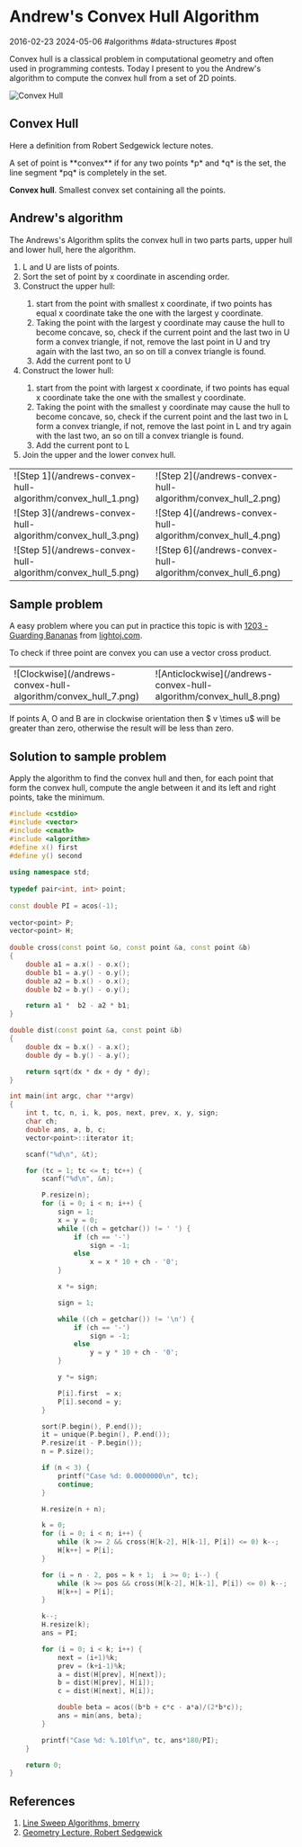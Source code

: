 # Andrew's Convex Hull Algorithm
2016-02-23 2024-05-06 #algorithms #data-structures #post

Convex hull is a classical problem in computational geometry and often used in programming contests. Today I present to you  the Andrew's algorithm to compute the convex hull from a set of 2D points. 

![Convex Hull](/andrews-convex-hull-algorithm/convex_hull_0.svg)

## Convex Hull
Here a definition from Robert Sedgewick lecture notes.

<div class="box">
A set of point is **convex** if for any two points *p* and *q* is the set, the line segment *pq* is completely in the set.
  
**Convex hull**. Smallest convex set containing all the points.
</div>

## Andrew's algorithm
The Andrews's Algorithm splits the convex hull in two parts parts, upper hull and lower hull, here the algorithm.

<ol>
  <li>L and U are lists of points.</li>
  <li>Sort the set of point by x coordinate in ascending order.</li>
  <li>Construct the upper hull:</li>
  <ol>
    <li>start from the point with smallest x coordinate, if two points has equal x coordinate take the one with the largest y coordinate.</li>
    <li>Taking the point with the largest y coordinate may cause the hull to become concave, so, check if the current point and the last two in U form a convex triangle, if not, remove the last point in U and try again with the last two, an so on till a convex triangle is found.</li>
    <li>Add the current pont to U</li>
  </ol>
  <li>Construct the lower hull:</li>
  <ol>
    <li>start from the point with largest x coordinate, if two points has equal x coordinate take the one with the smallest y coordinate.</li>
    <li>Taking the point with the smallest y coordinate may cause the hull to become concave, so, check if the current point and the last two in L form a convex triangle, if not, remove the last point in L and try again with the last two, an so on till a convex triangle is found.</li>
    <li>Add the current pont to L</li>
  </ol>
  <li>Join the upper and the lower convex hull.</li>
</ol>

<table>
<tr>
<td>![Step 1](/andrews-convex-hull-algorithm/convex_hull_1.png)
<td>![Step 2](/andrews-convex-hull-algorithm/convex_hull_2.png)
</tr>
<tr>
<td>![Step 3](/andrews-convex-hull-algorithm/convex_hull_3.png)
<td>![Step 4](/andrews-convex-hull-algorithm/convex_hull_4.png)
</tr>
<tr>
<td>![Step 5](/andrews-convex-hull-algorithm/convex_hull_5.png)
<td>![Step 6](/andrews-convex-hull-algorithm/convex_hull_6.png)
</tr>
</table>

## Sample problem

A easy problem where you can put in practice this topic is with [1203 - Guarding Bananas](http://lightoj.com/volume_showproblem.php?problem=1203) from [lightoj.com](http://lightoj.com/).

To check if three point are convex you can use a vector cross product.

<table>
<tr>
<td>![Clockwise](/andrews-convex-hull-algorithm/convex_hull_7.png)
<td>![Anticlockwise](/andrews-convex-hull-algorithm/convex_hull_8.png)
</tr>
</table>

If points A, O and B are in clockwise orientation then $ v \times u$ will be greater than zero, otherwise the result will be less than  zero.

## Solution to sample problem

Apply the algorithm to find the convex hull and then, for each point that form the convex hull, compute the angle between it and its left and right points, take the minimum.

```cpp
#include <cstdio>
#include <vector>
#include <cmath>
#include <algorithm>
#define x() first
#define y() second
 
using namespace std;
 
typedef pair<int, int> point;
 
const double PI = acos(-1);
 
vector<point> P;
vector<point> H;
 
double cross(const point &o, const point &a, const point &b)
{
    double a1 = a.x() - o.x();
    double b1 = a.y() - o.y();
    double a2 = b.x() - o.x();
    double b2 = b.y() - o.y();

    return a1 *  b2 - a2 * b1;
}

double dist(const point &a, const point &b)
{
    double dx = b.x() - a.x();
    double dy = b.y() - a.y();

    return sqrt(dx * dx + dy * dy);
}

int main(int argc, char **argv)
{
    int t, tc, n, i, k, pos, next, prev, x, y, sign;
    char ch;
    double ans, a, b, c;
    vector<point>::iterator it;

    scanf("%d\n", &t);

    for (tc = 1; tc <= t; tc++) {
        scanf("%d\n", &n);

        P.resize(n);
        for (i = 0; i < n; i++) {
            sign = 1;
            x = y = 0;
            while ((ch = getchar()) != ' ') {
                if (ch == '-')
                    sign = -1;
                else
                    x = x * 10 + ch - '0';
            }

            x *= sign;

            sign = 1;

            while ((ch = getchar()) != '\n') {
                if (ch == '-')
                    sign = -1;
                else
                    y = y * 10 + ch - '0';
            }

            y *= sign;

            P[i].first  = x;
            P[i].second = y;
        }

        sort(P.begin(), P.end());
        it = unique(P.begin(), P.end());
        P.resize(it - P.begin());
        n = P.size();

        if (n < 3) {
            printf("Case %d: 0.0000000\n", tc);
            continue;
        }

        H.resize(n + n);

        k = 0;
        for (i = 0; i < n; i++) {
            while (k >= 2 && cross(H[k-2], H[k-1], P[i]) <= 0) k--;
            H[k++] = P[i];
        }

        for (i = n - 2, pos = k + 1;  i >= 0; i--) {
            while (k >= pos && cross(H[k-2], H[k-1], P[i]) <= 0) k--;
            H[k++] = P[i];
        }

        k--;
        H.resize(k);
        ans = PI;

        for (i = 0; i < k; i++) {
            next = (i+1)%k;
            prev = (k+i-1)%k;
            a = dist(H[prev], H[next]);
            b = dist(H[prev], H[i]);
            c = dist(H[next], H[i]);

            double beta = acos((b*b + c*c - a*a)/(2*b*c));
            ans = min(ans, beta);
        }

        printf("Case %d: %.10lf\n", tc, ans*180/PI);
    }

    return 0;
}
```

## References
1. [Line Sweep Algorithms, bmerry](http://community.topcoder.com/tc?module=Static&d1=tutorials&d2=lineSweep)
2. [Geometry Lecture, Robert Sedgewick](http://www.cs.princeton.edu/courses/archive/fall05/cos226/lectures/geometry.pdf)
